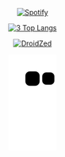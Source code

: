 <div style="display: block;" align="center">

[![Spotify](https://novatorem-8vrkbcul1-droidzed.vercel.app/api/spotify)](https://open.spotify.com/user/9jib0d4osau56gxt26y8oca6h)

[![3 Top Langs](https://github-readme-stats-r8du3nvuw-droidzed.vercel.app/api/top-langs/?username=droidzed&theme=midnight-purple&langs_count=20&layout=compact&count_private=true)](https://github.com/anuraghazra/github-readme-stats)

[![DroidZed](https://github-readme-stats-r8du3nvuw-droidzed.vercel.app/api?username=droidzed&show_icons=true&theme=midnight-purple&include_all_commits=true&custom_title=DroidZed&count_private=true)](https://github.com/anuraghazra/github-readme-stats)
 
![Snake animation](https://raw.githubusercontent.com/rafaballerini/rafaballerini/output/github-contribution-grid-snake.svg)

</div>
